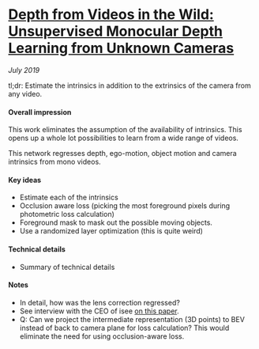 # [Depth from Videos in the Wild: Unsupervised Monocular Depth Learning from Unknown Cameras](https://arxiv.org/pdf/1904.04998.pdf)

_July 2019_

tl;dr: Estimate the intrinsics in addition to the extrinsics of the camera from any video.

#### Overall impression
This work eliminates the assumption of the availability of intrinsics. This opens up a whole lot possibilities to learn from a wide range of videos. 

This network regresses depth, ego-motion, object motion and camera intrinsics from mono videos.

#### Key ideas
- Estimate each of the intrinsics
- Occlusion aware loss (picking the most foreground pixels during photometric loss calculation)
- Foreground mask to mask out the possible moving objects. 
- Use a randomized layer optimization (this is quite weird)

#### Technical details
- Summary of technical details

#### Notes
- In detail, how was the lens correction regressed?
- See interview with the CEO of isee [on this paper](https://medium.com/syncedreview/google-ai-unsupervised-depth-estimation-for-arbitrary-videos-51d97ec0d70).
- Q: Can we project the intermediate representation (3D points) to BEV instead of back to camera plane for loss calculation? This would eliminate the need for using occlusion-aware loss. 
